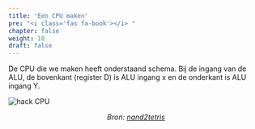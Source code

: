 ```yaml
---
title: 'Een CPU maken'
pre: "<i class='fas fa-book'></i> "
chapter: false
weight: 10
draft: false
---
```


De CPU die we maken heeft onderstaand schema. Bij de ingang van de ALU, de bovenkant (register D) is ALU ingang x en de onderkant is ALU ingang Y.

![hack CPU](/images/hack_cpu.png)
<div class="image_courtesy">
  Bron: 
   <a href="https://b1391bd6-da3d-477d-8c01-38cdf774495a.filesusr.com/ugd/44046b_b2cad2eea33847869b86c541683551a7.pdf" target="_blank">nand2tetris</a>
</div>

<style>
  div.image_courtesy {
    text-align: center;
    font-size: 100%;
    font-style: italic;
  }
</style>